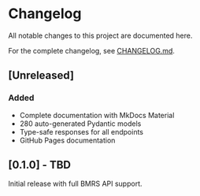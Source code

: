 # Changelog

All notable changes to this project are documented here.

For the complete changelog, see [CHANGELOG.md](https://github.com/benjaminwatts/balancing/blob/main/CHANGELOG.md).

## [Unreleased]

### Added
- Complete documentation with MkDocs Material
- 280 auto-generated Pydantic models
- Type-safe responses for all endpoints
- GitHub Pages documentation

## [0.1.0] - TBD

Initial release with full BMRS API support.
